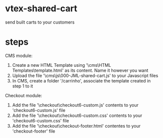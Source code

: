 # vtex-shared-cart
send built carts to your customers

# steps

CMS module:
1) Create a new HTML Template using '\cms\HTML Templates\template.html' as its content. Name it however you want
2) Upload the file '\cms\js\000-JML-shared-cart.js' to your Javascript files
2) In CMS, create a folder '/carrinho', associate the template created in step 1 to it

Checkout module:
1) Add the file '\checkout\checkout6-custom.js' contents to your 'checkout6-custom.js' file
2) Add the file '\checkout\checkout6-custom.css' contents to your 'checkout6-custom.css' file
3) Add the file '\checkout\checkout-footer.html' contentes to your 'checkout-footer' file
